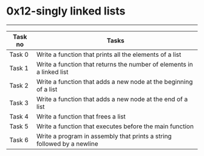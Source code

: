 # 0x12-singly linked lists
---
|Task no|Tasks	|
|-------|-------|
|Task 0 |Write a function that prints all the elements of a list|
|Task 1 |Write a function that returns the number of elements in a linked list|
|Task 2 |Write a function that adds a new node at the beginning of a list|
|Task 3 |Write a function that adds a new node at the end of a list|
|Task 4 |Write a function that frees a list|
|Task 5 |Write a function that executes before the main function|
|Task 6 |Write a program in assembly that prints a string followed by a newline|

